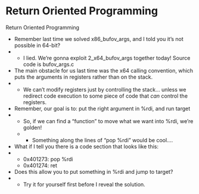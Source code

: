 # Return Oriented Programming

Return Oriented Programming

* Remember last time we solved x86\_bufov\_args, and I told you it’s not possible in 64-bit?
* * I lied. We’re gonna exploit 2\_x64\_bufov\_args together today! Source code is bufov\_args.c
* The main obstacle for us last time was the x64 calling convention, which puts the arguments in registers rather than on the stack.
* * We can’t modify registers just by controlling the stack… unless we redirect code execution to some piece of code that _can_ control the registers.
* Remember, our goal is to: put the right argument in %rdi, and run target
* * So, if we can find a “function” to move what we want into %rdi, we’re golden!
  * * Something along the lines of “pop %rdi” would be cool….
* What if I tell you there is a code section that looks like this:
* * 0x401273: pop %rdi
  * 0x401274: ret
* Does this allow you to put something in %rdi and jump to target?
* * Try it for yourself first before I reveal the solution.

